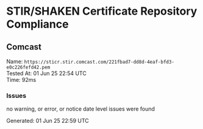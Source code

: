 # STIR/SHAKEN Certificate Repository Compliance

## Comcast

Name: `https://sticr.stir.comcast.com/221fbad7-dd8d-4eaf-bfd3-e0c226fefd42.pem`\
Tested At: 01 Jun 25 22:54 UTC\
Time: 92ms

### Issues

no warning, or error, or notice date level issues were found

Generated: 01 Jun 25 22:59 UTC